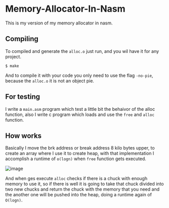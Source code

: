# Memory-Allocator-In-Nasm
This is my version of my memory allocator in nasm.
## Compiling
To compiled and generate the `alloc.o` just run, and you wil have it for any project.
```
$ make
```
And to compile it with your code you only need to use the flag `-no-pie`, because the `alloc.o` it is not an object pie.
## For testing
I write a `main.asm` program which test a little bit the behaivor of the alloc function, also I write c program which loads and use the `free` and `alloc` function.
## How works
Basically I move the brk address or break address 8 kilo bytes upper, to create an array where I use it to create heap, with that implementation I accomplish a runtime of `o(logn)` when `free` function gets executed. 

![image](https://user-images.githubusercontent.com/66882463/173128530-09573e90-8fdf-4c30-b51a-b51fa179ea8a.png)

And when ges execute `alloc` checks if there is a chuck with enough memory to use it, so if there is well it is going to take that chuck divided into two new chucks and return the chuck with the memory that you need and the another one will be pushed into the heap, doing a runtime again of `O(logn)`.

